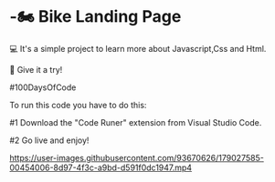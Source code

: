 # -🏍️ Bike Landing Page 

💻 It's a simple project to learn more about Javascript,Css and Html.

👊 Give it a try!

#100DaysOfCode

To run this code you have to do this:

#1 Download the "Code Runer" extension from Visual Studio Code.

#2 Go live and enjoy!



https://user-images.githubusercontent.com/93670626/179027585-00454006-8d97-4f3c-a9bd-d591f0dc1947.mp4

